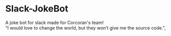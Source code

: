 # Slack-JokeBot
A joke bot for slack made for Corcoran's team! <br>
"I would love to change the world, but they won’t give me the source code.",
